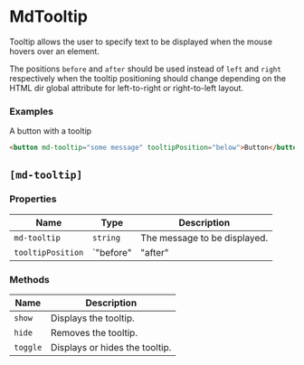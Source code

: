 # MdTooltip
Tooltip allows the user to specify text to be displayed when the mouse hovers over an element.

The positions `before` and `after` should be used instead of `left` and `right` respectively when the tooltip positioning should change depending on the HTML dir global attribute for left-to-right or right-to-left layout.

### Examples
A button with a tooltip
```html
<button md-tooltip="some message" tooltipPosition="below">Button</button>
```



## `[md-tooltip]`
### Properties

| Name | Type | Description |
| --- | --- | --- |
| `md-tooltip` | `string` | The message to be displayed. |
| `tooltipPosition` | `"before"|"after"|"above"|"below"|"left"|"right"` | The position of the tooltip. |

### Methods

| Name | Description |
| --- | --- |
| `show` | Displays the tooltip. |
| `hide` | Removes the tooltip. |
| `toggle` | Displays or hides the tooltip. |
